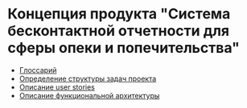 # Концепция продукта "Система бесконтактной отчетности для сферы опеки и попечительства"

- [Глоссарий](./0-glossary.md)
- [Определение структуры задач проекта](./1-structure-definition.md)
- [Описание user stories](./2-user-story-description.md)
- [Описание функциональной архитектуры](./3-functional-architecture-definition.md)
